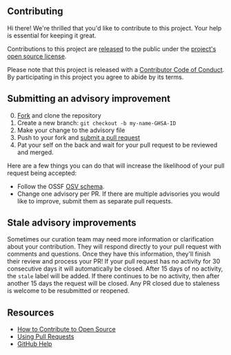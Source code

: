 ## Contributing

[fork]: https://github.com/cvelab/cvelist/fork
[pr]: https://github.com/cvelab/cvelist/compare
[schema]: https://ossf.github.io/osv-schema/
[code-of-conduct]: CODE_OF_CONDUCT.md

Hi there! We're thrilled that you'd like to contribute to this project. Your help is essential for keeping it great.

Contributions to this project are [released](https://help.github.com/articles/github-terms-of-service/#6-contributions-under-repository-license) to the public under the [project's open source license](LICENSE.md).

Please note that this project is released with a [Contributor Code of Conduct][code-of-conduct]. By participating in this project you agree to abide by its terms.

## Submitting an advisory improvement

0. [Fork][fork] and clone the repository
0. Create a new branch: `git checkout -b my-name-GHSA-ID`
0. Make your change to the advisory file
0. Push to your fork and [submit a pull request][pr]
0. Pat your self on the back and wait for your pull request to be reviewed and merged.

Here are a few things you can do that will increase the likelihood of your pull request being accepted:

- Follow the OSSF [OSV schema][schema].
- Change one advisory per PR. If there are multiple advisories you would like to improve, submit them as separate pull requests.

## Stale advisory improvements
Sometimes our curation team may need more information or clarification about your contribution. They will respond directly to your pull request with comments and questions. Once they have this information, they'll finish their review and process your PR! If your pull request has no activity for 30 consecutive days it will automatically be closed. After 15 days of no activity, the `stale` label will be added. If there continues to be no activity, then after another 15 days the request will be closed. Any PR closed due to staleness is welcome to be resubmitted or reopened.

## Resources

- [How to Contribute to Open Source](https://opensource.guide/how-to-contribute/)
- [Using Pull Requests](https://help.github.com/articles/about-pull-requests/)
- [GitHub Help](https://help.github.com)

